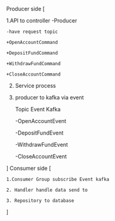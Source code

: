 Producer side [

1.API to controller -Producer

    -have request topic
    
    +OpenAccountCommand
    
    +DepositFundCommand
    
    +WithdrawFundCommand
    
    +CloseAccountCommand
    
2. Service process 

3. producer to kafka via event

    Topic Event Kafka
    
    -OpenAccountEvent
    
    -DepositFundEvent
    
    -WithdrawFundEvent
    
    -CloseAccountEvent

]
Consumer side [

    1.Consumer Group subscribe Event kafka
    
    2. Handler handle data send to 
    
    3. Repository to database
    
]
